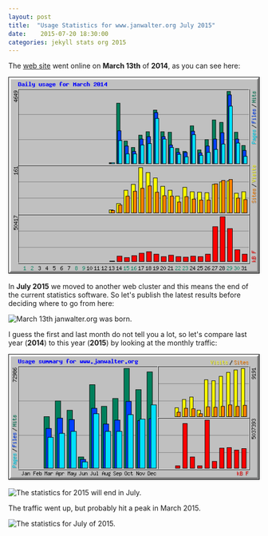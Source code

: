 ```yaml
---
layout: post
title:  "Usage Statistics for www.janwalter.org July 2015"
date:    2015-07-20 18:30:00
categories: jekyll stats org 2015
---
```


The [web site][org] went online on __March 13th__ of __2014__, as you
can see here:

<img src="/assets/janwalter_org_daily_usage_201403.png" alt="March
13th janwalter.org was born." width="650" class="img-thumbnail"/>

In __July 2015__ we moved to another web cluster and this means the
end of the current statistics software. So let's publish the latest
results before deciding where to go from here:

<img src="/assets/janwalter_org_daily_usage_201507.png" alt="March
13th janwalter.org was born." width="650" class="img-thumbnail"/>

I guess the first and last month do not tell you a lot, so let's
compare last year (__2014__) to this year (__2015__) by looking at the
monthly traffic:

<img src="/assets/janwalter_org_2014.png" alt="Switch to https caused
some statistics failures." width="650" class="img-thumbnail"/>

<img src="/assets/janwalter_org_2015.png" alt="The statistics for 2015
will end in July." width="650" class="img-thumbnail"/>

The traffic went up, but probably hit a peak in March 2015.

<img src="/assets/janwalter_org_2015_monthly.png" alt="The statistics
for July of 2015." width="740" class="img-thumbnail"/>

[org]:         https://www.janwalter.org
